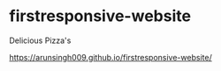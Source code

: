 # firstresponsive-website
Delicious Pizza's

https://arunsingh009.github.io/firstresponsive-website/
